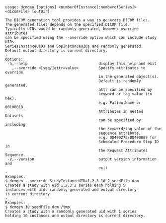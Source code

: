     usage: dcmgen [options] <numberOfInstance[:numberofSeries]> <dicomFile> [outDir]
    
    The DICOM generation tool provides a way to generate DICOM files. 
    The generated files depends on the specified DICOM file.
    Typically UIDs would be randomly generated, however override attributes
    can be specified using the --override option which can include study UIDs.
    SeriesInstanceUIDs and SopInstanceUIDs are randomly generated.
    Default output directory is current directory.
    -
    Options:
     -h,--help                                display this help and exit
       ,--override <[seq/]attr=value>         Specify attributes to override
                                              in the generated object(s).
                                              Default is randomly generated.
                                              attr can be specified by 
                                              keyword or tag value (in hex),
                                              e.g. PatientName or 00100010.
                                              Attributes in nested Datasets
                                              can be specified by including
                                              the keyword/tag value of the 
                                              sequence attribute,
                                              e.g. 00400275/00400009 for
                                              Scheduled Procedure Step ID in
                                              the Request Attributes Sequence.
     -V,--version                             output version information and
                                              exit
    -
    Examples:
    $ dcmgen --override StudyInstanceUID=1.2.3 10 2 seedFile.dcm
    Creates a study with uid 1.2.3 2 series each holding 5 
    instances with uids randomly generated and output directory
    is current directory. 
    -
    Examples:
    $ dcmgen 10 seedFile.dcm /tmp
    Creates a study with a randomly generated uid with 1 series
    holding 10 instances and output directory is current directory.